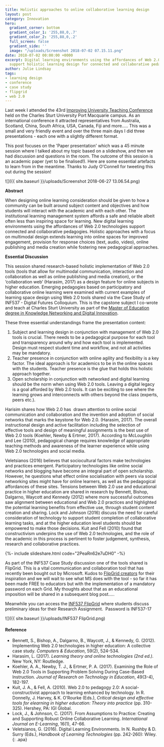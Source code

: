 ```yaml
---
title: Holistic approaches to online collaborative learning design
layout: post
category: Innovation
hero:
  gradient_corner: bottom
  gradient_color_1: '255,88,0,.7'
  gradient_color_2: '255,88,0,.2'
  full_screen: false
  gradient_side: ''
  image: "/uploads/Screenshot 2018-07-02 07.15.11.png"
date: 2018-07-02 00:00:00 +0000
excerpt: Digital learning environments using the affordances of Web 2.0 technologies
  support holistic learning design for connected and collaborative pedagogies.
author: Julie Lindsay
tags:
- learning design
- conference
- case study
- flipgrid
- web 2.0
---
```

Last week I attended the 43rd [Improving University Teaching Conference](http://www.iutconference.com/) held on the Charles Sturt University Port Macquarie campus. As an international conference it attracted representatives from Australia, Scotland, China, South Africa, USA, Canada, Fiji and more..... This was a small and very friendly event and over the three main days I did three presentations - each one with a slightly different format.

This post focuses on the 'Paper presentation' which was a 45 minute session where I talked about my topic based on a slideshow, and then we had discussion and questions in the room. The outcome of this session is an academic paper (yet to be finalised!). Here are some essential artefacts to learn from in the meantime. Thanks to Judy O'Connell for tweeting this out during the session!

![]({{ site.baseurl }}/uploads/Screenshot 2018-06-27 13.06.54.png)

**Abstract**

When designing online learning consideration should be given to how a community can be built around subject content and objectives and how students will interact with the academic and with each other. The institutional learning management system affords a safe and reliable albeit often less than inspiring space for learning. New digital learning environments using the affordances of Web 2.0 technologies support connected and collaborative pedagogies. Holistic approaches with a focus on multimodal design extends learning into online spaces for improved engagement, provision for response choices (text, audio, video), online publishing and media creation while fostering new pedagogical approaches.

**Essential Discussion**

This session shared research-based holistic implementation of Web 2.0 tools (tools that allow for multimodal communication, interaction and collaboration as well as online publishing and media creation), or the ‘collaboration web’ (Harasim, 2017) as a design feature for online subjects in higher education. Emerging pedagogies based on participatory and collaborative online learning were examined with current examples of learning space design using Web 2.0 tools shared via the Case Study of INF537 - Digital Futures Colloquium. This is the capstone subject I co-wrote and teach at Charles Sturt University as part of the [Master of Education degree in Knowledge Networking and Digital Innovation](http://futurestudents.csu.edu.au/courses/teaching-education/master-education-knowledge-networks-digital-innovation).

These three essential understandings frame the presentation content:

1. Subject and learning design in conjunction with management of Web 2.0 tools is crucial. There needs to be a pedagogical purpose for each tool and transparency around why and how each tool is implemented. Design must respect student time and workflow, and not all activities may be mandatory.
2. Teacher presence in conjunction with online agility and flexibility is a key factor. The ideal approach is for academics to be in the online spaces with the students. Teacher presence is the glue that holds this holistic approach together.
3. Open scholarship in conjunction with networked and digital learning should be the norm when using Web 2.0 tools. Leaving a digital legacy is a goal afforded by Web 2.0 tools. It can be exciting to see where the learning grows and interconnects with others beyond the class (experts, peers etc.).

Harisim shares how Web 2.0 has  drawn attention to online social communication and collaboration and the invention and adoption of social networks that marks the keystone for Web 2.0. (Harasim, 2017). The overall instructional design and active facilitation including the selection of effective tools and design of meaningful assignments is the best use of Web 2.0 tools (Koehler, Newby & Ertmer, 2017). According to McLoughlin and Lee (2010), pedagogical change requires knowledge of appropriate teaching methods and awareness of the learner experience while using Web 2.0 technologies and social media.

Veletsianos (2016) believes that sociocultural factors make technologies and practices emergent. Participatory technologies like online social networks and blogging have become an integral part of open scholarship. However, he questions what effect online socialisation with peers via social networking sites might have for online learners, as well as the pedagogical affordances of these sites. Tensions between Web 2.0 use and educational practice in higher education are shared in research by Bennett, Bishop, Dalgarno, Waycott and Kennedy (2012) where more successful outcomes saw alignment between educational and Web 2.0 practices and highlighted the potential learning benefits from effective use, through student content creation and sharing. Lock and Johnson (2016) discuss the need for careful consideration of technology to support student completion of collaborative learning tasks, and at the higher education level students should be empowered to make those decisions. Kuit and Fell (2010) found that constructivism underpins the use of Web 2.0 technologies, and the role of the academic in this process is pertinent to foster judgement, synthesis, research and collaborative practices.

{%- include slideshare.html code="2PeaRn62e7uDH0" -%}

As part of the INF537 Case Study discussion one of the tools shared is FlipGrid. This is a vital communication and collaboration tool that has recently been bought out by Microsoft. Kudos to [FlipGrid creators](https://flipgrid.com/) for their inspiration and we will wait to see what MS does with the tool - so far it has been made FREE to educators but with the implementation of a mandatory password on each Grid. My thoughts about that as an educational imposition will be shared in a subsequent blog post.....

Meanwhile you can access the [INF537 FlipGrid](https://flipgrid.com/055e20) where students discuss preliminary ideas for their Research Assignment.  Password is INF537-17

![]({{ site.baseurl }}/uploads/INF537 FlipGrid.png)

#### Reference

- Bennett, S., Bishop, A., Dalgarno, B., Waycott, J., & Kennedy, G. (2012). Implementing Web 2.0 technologies in higher education: A collective case study. _Computers & Education_, 59(2), 524-534.
- Harasim, L. (2017). _Learning theory and online technologies (2nd ed.)._ New York, NY: Routledge.
- Koehler, A. A., Newby, T. J., & Ertmer, P. A. (2017). Examining the Role of Web 2.0 Tools in Supporting Problem Solving During Case-Based Instruction. _Journal of Research on Technology in Education_, 49(3-4), 182-197.
- Kuit, J. A., & Fell, A. (2010). Web 2.0 to pedagogy 2.0: A social-constructivist approach to learning enhanced by technology. In R. Donnelly, J. Harvey, & K. O’Rourke (Eds.), _Critical design and effective tools for elearning in higher education: Theory into practice_ (pp. 310-325). Hershey, PA: IGI Global.
- Lock, J., & Johnson, C. (2017). From Assumptions to Practice: Creating and Supporting Robust Online Collaborative Learning. _International Journal on E-Learning_, 16(1), 47-66.
- Veletsianos, G. (2016). Digital Learning Environments. In N. Rushby & D. Surry (Eds.), _Handbook of Learning Technologies_ (pp. 242-260): Wiley.
{: .apa}
